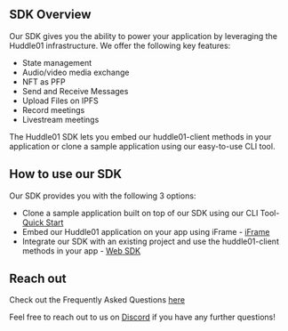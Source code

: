 ## SDK Overview

Our SDK gives you the ability to power your application by leveraging the Huddle01 infrastructure. We offer the following key features:

- State management
- Audio/video media exchange
- NFT as PFP
- Send and Receive Messages
- Upload Files on IPFS
- Record meetings
- Livestream meetings

The Huddle01 SDK lets you embed our huddle01-client methods in your application or clone a sample application using our easy-to-use CLI tool.

## **How to use our SDK**

Our SDK provides you with the following 3 options:

- Clone a sample application built on top of our SDK using our CLI Tool- [Quick Start](/sdk/getting-started/clone-sample-app)
- Embed our Huddle01 application on your app using iFrame - [iFrame](/sdk/huddle01-iframe)
- Integrate our SDK with an existing project and use the huddle01-client methods in your app - [Web SDK](/sdk/getting-started/add-to-existing-project)

## **Reach out**

Check out the Frequently Asked Questions [here](/sdk/faq)

Feel free to reach out to us on [Discord](https://discord.com/invite/EYqfS32jYc) if you have any further questions!
